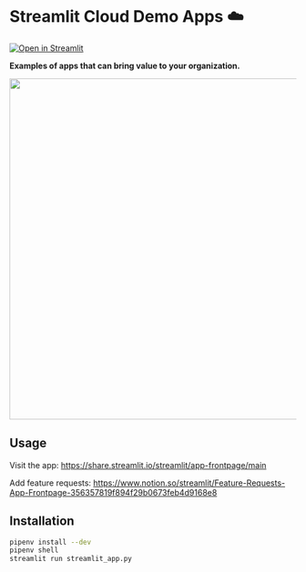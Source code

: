 # Streamlit Cloud Demo Apps ☁️

[![Open in Streamlit](https://static.streamlit.io/badges/streamlit_badge_black_white.svg)](https://share.streamlit.io/streamlit/app-frontpage/main)

**Examples of apps that can bring value to your organization.**

<p align="center">
    <a href="https://share.streamlit.io/streamlit/app-frontpage/main"><img src="images/demo.png" width=600></a>
</p>

## Usage

Visit the app: https://share.streamlit.io/streamlit/app-frontpage/main

Add feature requests: https://www.notion.so/streamlit/Feature-Requests-App-Frontpage-356357819f894f29b0673feb4d9168e8

## Installation

```bash
pipenv install --dev
pipenv shell
streamlit run streamlit_app.py
```
